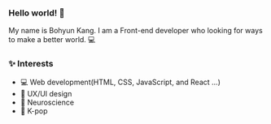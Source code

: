 ### Hello world! 🙋‍
My name is Bohyun Kang. I am a Front-end developer who looking for ways to make a better world. 💻

### ✨ Interests
- 💻 Web development(HTML, CSS, JavaScript, and React ...) 
- 🎨 UX/UI design 
- 🧠 Neuroscience 
- 💃 K-pop 

<!--
**bohyunkang/bohyunkang** is a ✨ _special_ ✨ repository because its `README.md` (this file) appears on your GitHub profile.

Here are some ideas to get you started:

- 🔭 I’m currently working on ...
- 🌱 I’m currently learning ...
- 👯 I’m looking to collaborate on ...
- 🤔 I’m looking for help with ...
- 💬 Ask me about ...
- 📫 How to reach me: ...
- 😄 Pronouns: ...
- ⚡ Fun fact: ...
-->
